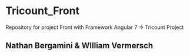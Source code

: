 # Tricount_Front

Repository for project Front with Framework Angular 7 => Tricount Project

## Nathan Bergamini & WIlliam Vermersch

